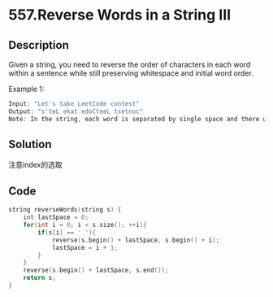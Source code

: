 # 557.Reverse Words in a String III

## Description
Given a string, you need to reverse the order of characters in each word within a sentence while still preserving whitespace and initial word order.

Example 1:
```c
Input: "Let's take LeetCode contest"
Output: "s'teL ekat edoCteeL tsetnoc"
Note: In the string, each word is separated by single space and there will not be any extra space in the string.
```
## Solution

注意index的选取

## Code
```c
string reverseWords(string s) {
    int lastSpace = 0;
    for(int i = 0; i < s.size(); ++i){
        if(s[i] == ' '){
            reverse(s.begin() + lastSpace, s.begin() + i);
            lastSpace = i + 1;
        }
    }
    reverse(s.begin() + lastSpace, s.end());
    return s;
}
```